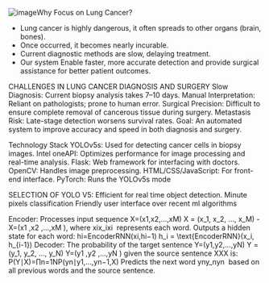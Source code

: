 ![image](https://github.com/user-attachments/assets/7a6b3b2a-27b0-4969-8a72-edf1911e6458)Why Focus on Lung Cancer?
- Lung cancer is highly dangerous, it often spreads to other organs (brain, bones). 
- Once occurred, it becomes nearly incurable. 
- Current diagnostic methods are slow, delaying treatment. 
- Our system Enable faster, more accurate detection and provide surgical assistance for better patient outcomes.

CHALLENGES IN LUNG CANCER DIAGNOSIS AND SURGERY
Slow Diagnosis: Current biopsy analysis takes 7–10 days.
Manual Interpretation: Reliant on pathologists; prone to human error.
Surgical Precision: Difficult to ensure complete removal of cancerous tissue during surgery.
Metastasis Risk: Late-stage detection worsens survival rates.
Goal: An automated system to improve accuracy and speed in both diagnosis and surgery.

Technology Stack
YOLOv5s: Used for detecting cancer cells in biopsy images.
Intel oneAPI: Optimizes performance for image processing and real-time analysis.
Flask: Web framework for interfacing with doctors.
OpenCV: Handles image preprocessing.
HTML/CSS/JavaScript: For front-end interface.
PyTorch: Runs the YOLOv5s mode

SELECTION OF YOLO V5:
Efficient for real time object detection.
Minute pixels classification
Friendly user interface over recent ml algorithms 


Encoder:
Processes input sequence 
X=(x1,x2,...,xM)
X = (x_1, x_2, ..., x_M)
-X=(x1 ,x2 ,...,xM ), where xix_ixi  represents each word.
Outputs a hidden state for each word:
hi=EncoderRNN(xi,hi−1)
h_i = \text{EncoderRNN}(x_i, h_{i-1})
Decoder:
The probability of the target sentence
 Y=(y1,y2,...,yN)
Y = (y_1, y_2, ..., y_N)
Y=(y1 ,y2 ,...,yN ) given the source sentence XXX is: P(Y∣X)=∏n=1NP(yn∣y1,...,yn−1,X)
Predicts the next word yny_nyn  based on all previous words 
      and the source sentence.










